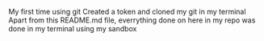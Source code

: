 My first time using git 
Created a token and cloned my git in my terminal
Apart from this README.md file, everrything done on here in my repo was done in my terminal using my sandbox
